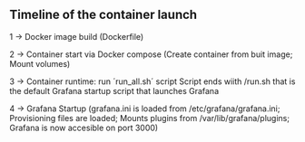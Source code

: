 ## Timeline of the container launch

1 -> Docker image build (Dockerfile)

2 -> Container start via Docker compose (Create container from buit image; Mount volumes)

3 -> Container runtime: run ´run_all.sh´ script
Script ends wiith /run.sh that is the default Grafana startup script that launches Grafana

4 -> Grafana Startup (grafana.ini is loaded from /etc/grafana/grafana.ini; Provisioning files are loaded; Mounts plugins from /var/lib/grafana/plugins; Grafana is now accesible on port 3000)
